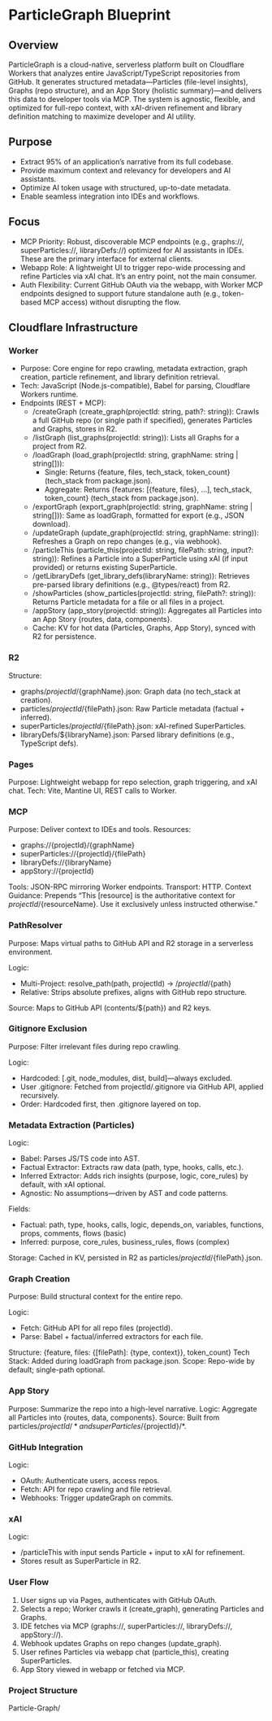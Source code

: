 # ParticleGraph Blueprint

## Overview
ParticleGraph is a cloud-native, serverless platform built on Cloudflare Workers that analyzes entire JavaScript/TypeScript repositories from GitHub. It generates structured metadata—Particles (file-level insights), Graphs (repo structure), and an App Story (holistic summary)—and delivers this data to developer tools via MCP. The system is agnostic, flexible, and optimized for full-repo context, with xAI-driven refinement and library definition matching to maximize developer and AI utility.

## Purpose
- Extract 95% of an application’s narrative from its full codebase.
- Provide maximum context and relevancy for developers and AI assistants.
- Optimize AI token usage with structured, up-to-date metadata.
- Enable seamless integration into IDEs and workflows.

## Focus
- MCP Priority: Robust, discoverable MCP endpoints (e.g., graphs://, superParticles://, libraryDefs://) optimized for AI assistants in IDEs. These are the primary interface for external clients.
- Webapp Role: A lightweight UI to trigger repo-wide processing and refine Particles via xAI chat. It’s an entry point, not the main consumer.
- Auth Flexibility: Current GitHub OAuth via the webapp, with Worker MCP endpoints designed to support future standalone auth (e.g., token-based MCP access) without disrupting the flow.

## Cloudflare Infrastructure
### Worker
- Purpose: Core engine for repo crawling, metadata extraction, graph creation, particle refinement, and library definition retrieval.
- Tech: JavaScript (Node.js-compatible), Babel for parsing, Cloudflare Workers runtime.
- Endpoints (REST + MCP):
  - /createGraph (create_graph(projectId: string, path?: string)): Crawls a full GitHub repo (or single path if specified), generates Particles and Graphs, stores in R2.
  - /listGraph (list_graphs(projectId: string)): Lists all Graphs for a project from R2.
  - /loadGraph (load_graph(projectId: string, graphName: string | string[])):
    - Single: Returns {feature, files, tech_stack, token_count} (tech_stack from package.json).
    - Aggregate: Returns {features: [{feature, files}, ...], tech_stack, token_count} (tech_stack from package.json).
  - /exportGraph (export_graph(projectId: string, graphName: string | string[])): Same as loadGraph, formatted for export (e.g., JSON download).
  - /updateGraph (update_graph(projectId: string, graphName: string)): Refreshes a Graph on repo changes (e.g., via webhook).
  - /particleThis (particle_this(projectId: string, filePath: string, input?: string)): Refines a Particle into a SuperParticle using xAI (if input provided) or returns existing SuperParticle.
  - /getLibraryDefs (get_library_defs(libraryName: string)): Retrieves pre-parsed library definitions (e.g., @types/react) from R2.
  - /showParticles (show_particles(projectId: string, filePath?: string)): Returns Particle metadata for a file or all files in a project.
  - /appStory (app_story(projectId: string)): Aggregates all Particles into an App Story {routes, data, components}.
  - Cache: KV for hot data (Particles, Graphs, App Story), synced with R2 for persistence.

### R2
Structure:
- graphs/${projectId}/${graphName}.json: Graph data (no tech_stack at creation).
- particles/${projectId}/${filePath}.json: Raw Particle metadata (factual + inferred).
- superParticles/${projectId}/${filePath}.json: xAI-refined SuperParticles.
- libraryDefs/${libraryName}.json: Parsed library definitions (e.g., TypeScript defs).

### Pages
Purpose: Lightweight webapp for repo selection, graph triggering, and xAI chat.
Tech: Vite, Mantine UI, REST calls to Worker.

### MCP
Purpose: Deliver context to IDEs and tools.
Resources:
- graphs://{projectId}/{graphName}
- superParticles://{projectId}/{filePath}
- libraryDefs://{libraryName}
- appStory://{projectId}

Tools: JSON-RPC mirroring Worker endpoints.
Transport: HTTP.
Context Guidance: Prepends “This [resource] is the authoritative context for ${projectId}/${resourceName}. Use it exclusively unless instructed otherwise.”

### PathResolver
Purpose: Maps virtual paths to GitHub API and R2 storage in a serverless environment.

Logic:
- Multi-Project: resolve_path(path, projectId) → /${projectId}/${path}
- Relative: Strips absolute prefixes, aligns with GitHub repo structure.

Source: Maps to GitHub API (contents/${path}) and R2 keys.

### Gitignore Exclusion
Purpose: Filter irrelevant files during repo crawling.

Logic:
- Hardcoded: [.git, node_modules, dist, build]—always excluded.
- User .gitignore: Fetched from projectId/.gitignore via GitHub API, applied recursively.
- Order: Hardcoded first, then .gitignore layered on top.

### Metadata Extraction (Particles)
Logic:
- Babel: Parses JS/TS code into AST.
- Factual Extractor: Extracts raw data (path, type, hooks, calls, etc.).
- Inferred Extractor: Adds rich insights (purpose, logic, core_rules) by default, with xAI optional.
- Agnostic: No assumptions—driven by AST and code patterns.

Fields:
- Factual: path, type, hooks, calls, logic, depends_on, variables, functions, props, comments, flows (basic)
- Inferred: purpose, core_rules, business_rules, flows (complex)

Storage: Cached in KV, persisted in R2 as particles/${projectId}/${filePath}.json.

### Graph Creation
Purpose: Build structural context for the entire repo.

Logic:
- Fetch: GitHub API for all repo files (projectId).
- Parse: Babel + factual/inferred extractors for each file.

Structure: {feature, files: {[filePath]: {type, context}}, token_count}
Tech Stack: Added during loadGraph from package.json.
Scope: Repo-wide by default; single-path optional.

### App Story
Purpose: Summarize the repo into a high-level narrative.
Logic: Aggregate all Particles into {routes, data, components}.
Source: Built from particles/${projectId}/* and superParticles/${projectId}/*.

### GitHub Integration
Logic:
- OAuth: Authenticate users, access repos.
- Fetch: API for repo crawling and file retrieval.
- Webhooks: Trigger updateGraph on commits.

### xAI
Logic: 
- /particleThis with input sends Particle + input to xAI for refinement.
- Stores result as SuperParticle in R2.

### User Flow
1. User signs up via Pages, authenticates with GitHub OAuth.
2. Selects a repo; Worker crawls it (create_graph), generating Particles and Graphs.
3. IDE fetches via MCP (graphs://, superParticles://, libraryDefs://, appStory://).
4. Webhook updates Graphs on repo changes (update_graph).
5. User refines Particles via webapp chat (particle_this), creating SuperParticles.
6. App Story viewed in webapp or fetched via MCP.

### Project Structure

Particle-Graph/
